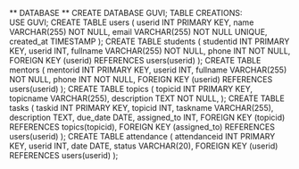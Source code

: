 ** DATABASE **
CREATE DATABASE GUVI;
TABLE CREATIONS:	
USE GUVI;
CREATE TABLE users (
    userid INT PRIMARY KEY,
    name VARCHAR(255) NOT NULL,
    email VARCHAR(255) NOT NULL UNIQUE,
    created_at TIMESTAMP
);
CREATE TABLE students (
    studentid INT PRIMARY KEY,
    userid INT,
    fullname VARCHAR(255) NOT NULL,
    phone INT NOT NULL,
  FOREIGN KEY (userid) REFERENCES users(userid)
);
CREATE TABLE mentors (
    mentorid INT PRIMARY KEY,
    userid INT,
    fullname VARCHAR(255) NOT NULL,
    phone INT NOT NULL,
    FOREIGN KEY (userid) REFERENCES users(userid)
);
CREATE TABLE topics (
    topicid INT PRIMARY KEY,
    topicname VARCHAR(255),
    description TEXT NOT NULL,
);
CREATE TABLE tasks (
    taskid INT PRIMARY KEY,
    topicid INT,
    taskname VARCHAR(255),
    description TEXT,
    due_date DATE,
    assigned_to INT,
    FOREIGN KEY (topicid) REFERENCES topics(topicid),
    FOREIGN KEY (assigned_to) REFERENCES users(userid)
);
CREATE TABLE attendance (
    attendanceid INT PRIMARY KEY,
    userid INT,
    date DATE,
    status VARCHAR(20),
    FOREIGN KEY (userid) REFERENCES users(userid)
);
